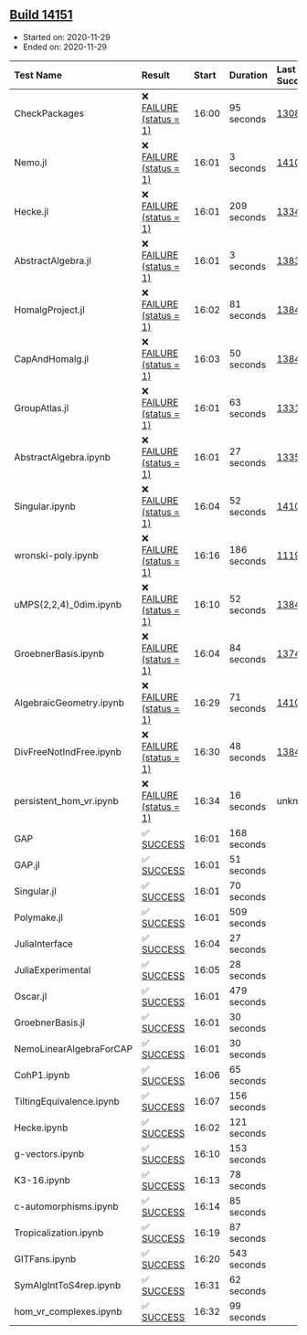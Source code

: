 ## [Build 14151](https://oscarci.mathematik.uni-kl.de/job/oscar/14151/)

* Started on: 2020-11-29
* Ended on: 2020-11-29

| Test Name    | Result | Start | Duration | Last Success | First Failure |
|:-------------|:-------|:------|:---------|:-------------|:--------------|
| CheckPackages | ❌ [FAILURE (status = 1)](https://oscarci.mathematik.uni-kl.de/job/oscar/14151/artifact/logs/build-14151/CheckPackages.log) | 16:00 | 95 seconds | [13085](https://oscarci.mathematik.uni-kl.de/job/oscar/13085/) | [13086](https://oscarci.mathematik.uni-kl.de/job/oscar/13086/) |
| Nemo.jl | ❌ [FAILURE (status = 1)](https://oscarci.mathematik.uni-kl.de/job/oscar/14151/artifact/logs/build-14151/Nemo.jl.log) | 16:01 | 3 seconds | [14101](https://oscarci.mathematik.uni-kl.de/job/oscar/14101/) | [14102](https://oscarci.mathematik.uni-kl.de/job/oscar/14102/) |
| Hecke.jl | ❌ [FAILURE (status = 1)](https://oscarci.mathematik.uni-kl.de/job/oscar/14151/artifact/logs/build-14151/Hecke.jl.log) | 16:01 | 209 seconds | [13341](https://oscarci.mathematik.uni-kl.de/job/oscar/13341/) | [13342](https://oscarci.mathematik.uni-kl.de/job/oscar/13342/) |
| AbstractAlgebra.jl | ❌ [FAILURE (status = 1)](https://oscarci.mathematik.uni-kl.de/job/oscar/14151/artifact/logs/build-14151/AbstractAlgebra.jl.log) | 16:01 | 3 seconds | [13837](https://oscarci.mathematik.uni-kl.de/job/oscar/13837/) | [13838](https://oscarci.mathematik.uni-kl.de/job/oscar/13838/) |
| HomalgProject.jl | ❌ [FAILURE (status = 1)](https://oscarci.mathematik.uni-kl.de/job/oscar/14151/artifact/logs/build-14151/HomalgProject.jl.log) | 16:02 | 81 seconds | [13845](https://oscarci.mathematik.uni-kl.de/job/oscar/13845/) | [13846](https://oscarci.mathematik.uni-kl.de/job/oscar/13846/) |
| CapAndHomalg.jl | ❌ [FAILURE (status = 1)](https://oscarci.mathematik.uni-kl.de/job/oscar/14151/artifact/logs/build-14151/CapAndHomalg.jl.log) | 16:03 | 50 seconds | [13845](https://oscarci.mathematik.uni-kl.de/job/oscar/13845/) | [13846](https://oscarci.mathematik.uni-kl.de/job/oscar/13846/) |
| GroupAtlas.jl | ❌ [FAILURE (status = 1)](https://oscarci.mathematik.uni-kl.de/job/oscar/14151/artifact/logs/build-14151/GroupAtlas.jl.log) | 16:01 | 63 seconds | [13311](https://oscarci.mathematik.uni-kl.de/job/oscar/13311/) | [13312](https://oscarci.mathematik.uni-kl.de/job/oscar/13312/) |
| AbstractAlgebra.ipynb | ❌ [FAILURE (status = 1)](https://oscarci.mathematik.uni-kl.de/job/oscar/14151/artifact/logs/build-14151/AbstractAlgebra.ipynb.log) | 16:01 | 27 seconds | [13355](https://oscarci.mathematik.uni-kl.de/job/oscar/13355/) | [13356](https://oscarci.mathematik.uni-kl.de/job/oscar/13356/) |
| Singular.ipynb | ❌ [FAILURE (status = 1)](https://oscarci.mathematik.uni-kl.de/job/oscar/14151/artifact/logs/build-14151/Singular.ipynb.log) | 16:04 | 52 seconds | [14101](https://oscarci.mathematik.uni-kl.de/job/oscar/14101/) | [14102](https://oscarci.mathematik.uni-kl.de/job/oscar/14102/) |
| wronski-poly.ipynb | ❌ [FAILURE (status = 1)](https://oscarci.mathematik.uni-kl.de/job/oscar/14151/artifact/logs/build-14151/wronski-poly.ipynb.log) | 16:16 | 186 seconds | [11192](https://oscarci.mathematik.uni-kl.de/job/oscar/11192/) | [11193](https://oscarci.mathematik.uni-kl.de/job/oscar/11193/) |
| uMPS(2,2,4)_0dim.ipynb | ❌ [FAILURE (status = 1)](https://oscarci.mathematik.uni-kl.de/job/oscar/14151/artifact/logs/build-14151/uMPS-2-2-4-_0dim.ipynb.log) | 16:10 | 52 seconds | [13841](https://oscarci.mathematik.uni-kl.de/job/oscar/13841/) | [13842](https://oscarci.mathematik.uni-kl.de/job/oscar/13842/) |
| GroebnerBasis.ipynb | ❌ [FAILURE (status = 1)](https://oscarci.mathematik.uni-kl.de/job/oscar/14151/artifact/logs/build-14151/GroebnerBasis.ipynb.log) | 16:04 | 84 seconds | [13748](https://oscarci.mathematik.uni-kl.de/job/oscar/13748/) | [13749](https://oscarci.mathematik.uni-kl.de/job/oscar/13749/) |
| AlgebraicGeometry.ipynb | ❌ [FAILURE (status = 1)](https://oscarci.mathematik.uni-kl.de/job/oscar/14151/artifact/logs/build-14151/AlgebraicGeometry.ipynb.log) | 16:29 | 71 seconds | [14101](https://oscarci.mathematik.uni-kl.de/job/oscar/14101/) | [14102](https://oscarci.mathematik.uni-kl.de/job/oscar/14102/) |
| DivFreeNotIndFree.ipynb | ❌ [FAILURE (status = 1)](https://oscarci.mathematik.uni-kl.de/job/oscar/14151/artifact/logs/build-14151/DivFreeNotIndFree.ipynb.log) | 16:30 | 48 seconds | [13845](https://oscarci.mathematik.uni-kl.de/job/oscar/13845/) | [13846](https://oscarci.mathematik.uni-kl.de/job/oscar/13846/) |
| persistent_hom_vr.ipynb | ❌ [FAILURE (status = 1)](https://oscarci.mathematik.uni-kl.de/job/oscar/14151/artifact/logs/build-14151/persistent_hom_vr.ipynb.log) | 16:34 | 16 seconds | unknown | unknown |
| GAP | ✅ [SUCCESS](https://oscarci.mathematik.uni-kl.de/job/oscar/14151/artifact/logs/build-14151/GAP.log) | 16:01 | 168 seconds |  |  |
| GAP.jl | ✅ [SUCCESS](https://oscarci.mathematik.uni-kl.de/job/oscar/14151/artifact/logs/build-14151/GAP.jl.log) | 16:01 | 51 seconds |  |  |
| Singular.jl | ✅ [SUCCESS](https://oscarci.mathematik.uni-kl.de/job/oscar/14151/artifact/logs/build-14151/Singular.jl.log) | 16:01 | 70 seconds |  |  |
| Polymake.jl | ✅ [SUCCESS](https://oscarci.mathematik.uni-kl.de/job/oscar/14151/artifact/logs/build-14151/Polymake.jl.log) | 16:01 | 509 seconds |  |  |
| JuliaInterface | ✅ [SUCCESS](https://oscarci.mathematik.uni-kl.de/job/oscar/14151/artifact/logs/build-14151/JuliaInterface.log) | 16:04 | 27 seconds |  |  |
| JuliaExperimental | ✅ [SUCCESS](https://oscarci.mathematik.uni-kl.de/job/oscar/14151/artifact/logs/build-14151/JuliaExperimental.log) | 16:05 | 28 seconds |  |  |
| Oscar.jl | ✅ [SUCCESS](https://oscarci.mathematik.uni-kl.de/job/oscar/14151/artifact/logs/build-14151/Oscar.jl.log) | 16:01 | 479 seconds |  |  |
| GroebnerBasis.jl | ✅ [SUCCESS](https://oscarci.mathematik.uni-kl.de/job/oscar/14151/artifact/logs/build-14151/GroebnerBasis.jl.log) | 16:01 | 30 seconds |  |  |
| NemoLinearAlgebraForCAP | ✅ [SUCCESS](https://oscarci.mathematik.uni-kl.de/job/oscar/14151/artifact/logs/build-14151/NemoLinearAlgebraForCAP.log) | 16:01 | 30 seconds |  |  |
| CohP1.ipynb | ✅ [SUCCESS](https://oscarci.mathematik.uni-kl.de/job/oscar/14151/artifact/logs/build-14151/CohP1.ipynb.log) | 16:06 | 65 seconds |  |  |
| TiltingEquivalence.ipynb | ✅ [SUCCESS](https://oscarci.mathematik.uni-kl.de/job/oscar/14151/artifact/logs/build-14151/TiltingEquivalence.ipynb.log) | 16:07 | 156 seconds |  |  |
| Hecke.ipynb | ✅ [SUCCESS](https://oscarci.mathematik.uni-kl.de/job/oscar/14151/artifact/logs/build-14151/Hecke.ipynb.log) | 16:02 | 121 seconds |  |  |
| g-vectors.ipynb | ✅ [SUCCESS](https://oscarci.mathematik.uni-kl.de/job/oscar/14151/artifact/logs/build-14151/g-vectors.ipynb.log) | 16:10 | 153 seconds |  |  |
| K3-16.ipynb | ✅ [SUCCESS](https://oscarci.mathematik.uni-kl.de/job/oscar/14151/artifact/logs/build-14151/K3-16.ipynb.log) | 16:13 | 78 seconds |  |  |
| c-automorphisms.ipynb | ✅ [SUCCESS](https://oscarci.mathematik.uni-kl.de/job/oscar/14151/artifact/logs/build-14151/c-automorphisms.ipynb.log) | 16:14 | 85 seconds |  |  |
| Tropicalization.ipynb | ✅ [SUCCESS](https://oscarci.mathematik.uni-kl.de/job/oscar/14151/artifact/logs/build-14151/Tropicalization.ipynb.log) | 16:19 | 87 seconds |  |  |
| GITFans.ipynb | ✅ [SUCCESS](https://oscarci.mathematik.uni-kl.de/job/oscar/14151/artifact/logs/build-14151/GITFans.ipynb.log) | 16:20 | 543 seconds |  |  |
| SymAlgIntToS4rep.ipynb | ✅ [SUCCESS](https://oscarci.mathematik.uni-kl.de/job/oscar/14151/artifact/logs/build-14151/SymAlgIntToS4rep.ipynb.log) | 16:31 | 62 seconds |  |  |
| hom_vr_complexes.ipynb | ✅ [SUCCESS](https://oscarci.mathematik.uni-kl.de/job/oscar/14151/artifact/logs/build-14151/hom_vr_complexes.ipynb.log) | 16:32 | 99 seconds |  |  |
